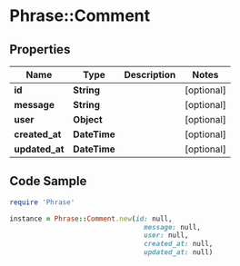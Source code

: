 # Phrase::Comment

## Properties

Name | Type | Description | Notes
------------ | ------------- | ------------- | -------------
**id** | **String** |  | [optional] 
**message** | **String** |  | [optional] 
**user** | **Object** |  | [optional] 
**created_at** | **DateTime** |  | [optional] 
**updated_at** | **DateTime** |  | [optional] 

## Code Sample

```ruby
require 'Phrase'

instance = Phrase::Comment.new(id: null,
                                 message: null,
                                 user: null,
                                 created_at: null,
                                 updated_at: null)
```


